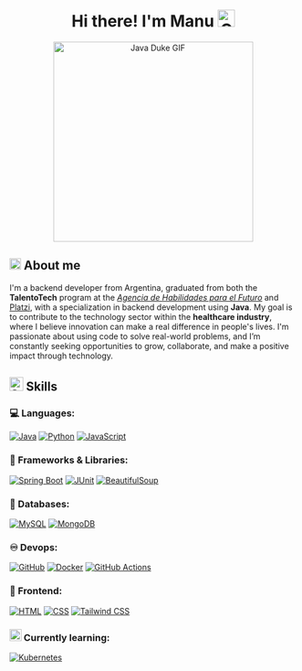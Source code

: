 <div align="center">
  <h1>Hi there! I'm Manu <img src="https://media.giphy.com/media/hvRJCLFzcasrR4ia7z/giphy.gif" width="30" alt="Greeting GIF" title="Greeting GIF"></h2>
  <img src="https://media1.tenor.com/m/JNrPF3XuHXIAAAAd/java-duke.gif" width="350" alt="Java Duke GIF" title="Java Duke Everywhere">
</div>

## <img src="https://github.com/user-attachments/assets/76dc0886-6414-45dc-bcc8-6451efadfeac" alt="Comet GIF" title="Comet GIF" width="20" /> About me
I'm a backend developer from Argentina, graduated from both the **TalentoTech** program at the *[Agencia de Habilidades para el Futuro](https://buenosaires.gob.ar/educacion/agencia-de-habilidades-para-el-futuro)* and [Platzi](https://platzi.com/p/manuelsr/ruta/7170-web-java/diploma/detalle/), with a specialization in backend development using **Java**. My goal is to contribute to the technology sector within the **healthcare industry**, where I believe innovation can make a real difference in people's lives. I'm passionate about using code to solve real-world problems, and I’m constantly seeking opportunities to grow, collaborate, and make a positive impact through technology.

## <img src="https://media2.giphy.com/media/QssGEmpkyEOhBCb7e1/giphy.gif?cid=ecf05e47a0n3gi1bfqntqmob8g9aid1oyj2wr3ds3mg700bl&rid=giphy.gif" width ="24" alt="Skills GIF" title="Skills GIF"> Skills

### 💻 Languages:
[![Java](https://img.shields.io/badge/Java-%238B4513?style=for-the-badge&logo=openjdk&logoColor=white)](https://www.java.com/en/)
[![Python](https://img.shields.io/badge/Python-3670A0?style=for-the-badge&logo=python&logoColor=white)](https://www.python.org/)
[![JavaScript](https://img.shields.io/badge/JavaScript-F7DF1E?style=for-the-badge&logo=javascript&logoColor=black)](https://developer.mozilla.org/en-US/docs/Web/JavaScript)

### 🧰 Frameworks & Libraries:
[![Spring Boot](https://img.shields.io/badge/Spring_Boot-6DB33F?style=for-the-badge&logo=spring-boot&logoColor=white)](https://spring.io/projects/spring-boot)
[![JUnit](https://img.shields.io/badge/JUnit-25A162?style=for-the-badge&logo=junit5&logoColor=white)](https://junit.org/junit5/)
[![BeautifulSoup](https://img.shields.io/badge/BeautifulSoup-3670A0?style=for-the-badge&logoColor=white)](https://www.crummy.com/software/BeautifulSoup/bs4/doc/)

### :floppy_disk: Databases:
[![MySQL](https://img.shields.io/badge/MySQL-005C84?style=for-the-badge&logo=mysql&logoColor=white)](https://www.mysql.com/)
[![MongoDB](https://img.shields.io/badge/MongoDB-47A248?style=for-the-badge&logo=mongodb&logoColor=white)](https://www.mongodb.com/)

### ♾️ Devops:
[![GitHub](https://img.shields.io/badge/GitHub-181717?style=for-the-badge&logo=github&logoColor=white)](https://github.com/)
[![Docker](https://img.shields.io/badge/Docker-2496ED?style=for-the-badge&logo=docker&logoColor=white)](https://www.docker.com/)
[![GitHub Actions](https://img.shields.io/badge/GitHub_Actions-2088FF?style=for-the-badge&logo=githubactions&logoColor=white)](https://github.com/features/actions)

### :art: Frontend:
[![HTML](https://img.shields.io/badge/HTML-E34F26?style=for-the-badge&logo=html5&logoColor=white)](https://developer.mozilla.org/en-US/docs/Web/HTML)
[![CSS](https://img.shields.io/badge/CSS-1572B6?style=for-the-badge&logo=css3&logoColor=white)](https://developer.mozilla.org/en-US/docs/Web/CSS)
[![Tailwind CSS](https://img.shields.io/badge/Tailwind_CSS-38B2AC?style=for-the-badge&logo=tailwind-css&logoColor=white)](https://tailwindcss.com/)

### <img src="https://github.com/user-attachments/assets/07254662-defd-4310-843b-a09901b25f02" width ="21" alt="Skills GIF" title="Skills GIF"> Currently learning:
[![Kubernetes](https://img.shields.io/badge/Kubernetes-326CE5?style=for-the-badge&logo=kubernetes&logoColor=white)](https://kubernetes.io/)
